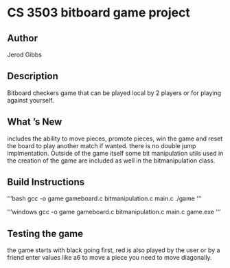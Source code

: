 # CS 3503 bitboard game project
## Author
Jerod Gibbs

## Description
Bitboard checkers game that can be played local by 2 players or for playing against yourself.

## What ’s New
includes the ability to move pieces, promote pieces, win the game and reset the board to play another match if wanted.
there is no double jump implmentation.
Outside of the game itself some bit manipulation utils used in the creation of the game are included as well in the bitmanipulation class. 

## Build Instructions
‘‘‘bash
gcc -o game gameboard.c bitmanipulation.c main.c
./game
‘‘‘

‘‘‘windows
gcc -o game gameboard.c bitmanipulation.c main.c
game.exe
‘‘‘

## Testing the game
the game starts with black going first, red is also played by the user or by a friend enter values like a6 to move a piece you need to move diagonally.
